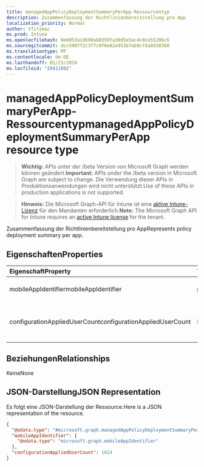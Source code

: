 ```yaml
---
title: managedAppPolicyDeploymentSummaryPerApp-Ressourcentyp
description: Zusammenfassung der Richtlinienbereitstellung pro App
localization_priority: Normal
author: tfitzmac
ms.prod: Intune
ms.openlocfilehash: 0e6053a1d690a68359fa30d5e5ac4c0ce5520bc6
ms.sourcegitcommit: dcc5907f2c3ffc0f0e82e953b7ab9cf4ab938360
ms.translationtype: MT
ms.contentlocale: de-DE
ms.lasthandoff: 01/23/2019
ms.locfileid: "29411092"
---
```

# <a name="managedapppolicydeploymentsummaryperapp-resource-type"></a><span data-ttu-id="15ada-103">managedAppPolicyDeploymentSummaryPerApp-Ressourcentyp</span><span class="sxs-lookup"><span data-stu-id="15ada-103">managedAppPolicyDeploymentSummaryPerApp resource type</span></span>

> <span data-ttu-id="15ada-104">**Wichtig:** APIs unter der /beta Version von Microsoft Graph werden können geändert.</span><span class="sxs-lookup"><span data-stu-id="15ada-104">**Important:** APIs under the /beta version in Microsoft Graph are subject to change.</span></span> <span data-ttu-id="15ada-105">Die Verwendung dieser APIs in Produktionsanwendungen wird nicht unterstützt.</span><span class="sxs-lookup"><span data-stu-id="15ada-105">Use of these APIs in production applications is not supported.</span></span>

> <span data-ttu-id="15ada-106">**Hinweis:** Die Microsoft Graph-API für Intune ist eine [aktive Intune-Lizenz](https://go.microsoft.com/fwlink/?linkid=839381) für den Mandanten erforderlich.</span><span class="sxs-lookup"><span data-stu-id="15ada-106">**Note:** The Microsoft Graph API for Intune requires an [active Intune license](https://go.microsoft.com/fwlink/?linkid=839381) for the tenant.</span></span>

<span data-ttu-id="15ada-107">Zusammenfassung der Richtlinienbereitstellung pro App</span><span class="sxs-lookup"><span data-stu-id="15ada-107">Represents policy deployment summary per app.</span></span>

## <a name="properties"></a><span data-ttu-id="15ada-108">Eigenschaften</span><span class="sxs-lookup"><span data-stu-id="15ada-108">Properties</span></span>
|<span data-ttu-id="15ada-109">Eigenschaft</span><span class="sxs-lookup"><span data-stu-id="15ada-109">Property</span></span>|<span data-ttu-id="15ada-110">Typ</span><span class="sxs-lookup"><span data-stu-id="15ada-110">Type</span></span>|<span data-ttu-id="15ada-111">Beschreibung</span><span class="sxs-lookup"><span data-stu-id="15ada-111">Description</span></span>|
|:---|:---|:---|
|<span data-ttu-id="15ada-112">mobileAppIdentifier</span><span class="sxs-lookup"><span data-stu-id="15ada-112">mobileAppIdentifier</span></span>|[<span data-ttu-id="15ada-113">mobileAppIdentifier</span><span class="sxs-lookup"><span data-stu-id="15ada-113">mobileAppIdentifier</span></span>](../resources/intune-mam-mobileappidentifier.md)|<span data-ttu-id="15ada-114">Bereitstellung einer App</span><span class="sxs-lookup"><span data-stu-id="15ada-114">Deployment of an app.</span></span>|
|<span data-ttu-id="15ada-115">configurationAppliedUserCount</span><span class="sxs-lookup"><span data-stu-id="15ada-115">configurationAppliedUserCount</span></span>|<span data-ttu-id="15ada-116">Int32</span><span class="sxs-lookup"><span data-stu-id="15ada-116">Int32</span></span>|<span data-ttu-id="15ada-117">Die Anzahl der Benutzer, auf die die Richtlinie angewendet wird.</span><span class="sxs-lookup"><span data-stu-id="15ada-117">Number of users the policy is applied.</span></span>|

## <a name="relationships"></a><span data-ttu-id="15ada-118">Beziehungen</span><span class="sxs-lookup"><span data-stu-id="15ada-118">Relationships</span></span>
<span data-ttu-id="15ada-119">Keine</span><span class="sxs-lookup"><span data-stu-id="15ada-119">None</span></span>

## <a name="json-representation"></a><span data-ttu-id="15ada-120">JSON-Darstellung</span><span class="sxs-lookup"><span data-stu-id="15ada-120">JSON Representation</span></span>
<span data-ttu-id="15ada-121">Es folgt eine JSON-Darstellung der Ressource.</span><span class="sxs-lookup"><span data-stu-id="15ada-121">Here is a JSON representation of the resource.</span></span>
<!-- {
  "blockType": "resource",
  "@odata.type": "microsoft.graph.managedAppPolicyDeploymentSummaryPerApp"
}
-->
``` json
{
  "@odata.type": "#microsoft.graph.managedAppPolicyDeploymentSummaryPerApp",
  "mobileAppIdentifier": {
    "@odata.type": "microsoft.graph.mobileAppIdentifier"
  },
  "configurationAppliedUserCount": 1024
}
```




